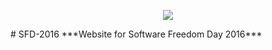 <p align="center">
<img src="https://github.com/foss-np/sfd-2016/tree/gh-pages/images/logo.png">
</p>
# SFD-2016
***Website for Software Freedom Day 2016***
